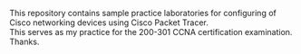 This repository contains sample practice laboratories for configuring of Cisco networking devices using Cisco Packet Tracer.<br>
This serves as my practice for the 200-301 CCNA certification examination.<br>
Thanks.<br>
